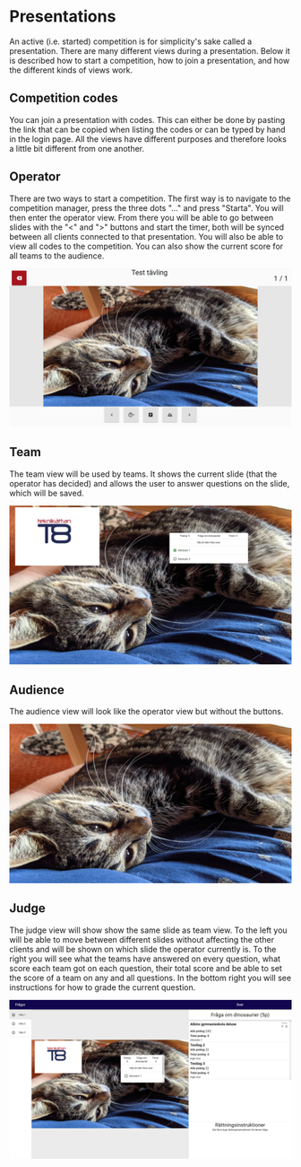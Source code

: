 # Presentations

An active (i.e. started) competition is for simplicity's sake called a presentation.
There are many different views during a presentation.
Below it is described how to start a competition, how to join a presentation, and how the different kinds of views work.

## Competition codes

You can join a presentation with codes.
This can either be done by pasting the link that can be copied when listing the codes or can be typed by hand in the login page.
All the views have different purposes and therefore looks a little bit different from one another.

## Operator

There are two ways to start a competition.
The first way is to navigate to the competition manager, press the three dots "..." and press "Starta".
You will then enter the operator view.
From there you will be able to go between slides with the "<" and ">" buttons and start the timer, both will be synced between all clients connected to that presentation.
You will also be able to view all codes to the competition.
You can also show the current score for all teams to the audience.

![Operator view](../_static/operator.jpg)

## Team

The team view will be used by teams.
It shows the current slide (that the operator has decided) and allows the user to answer questions on the slide, which will be saved.

![Team view](../_static/team.jpg)

## Audience

The audience view will look like the operator view but without the buttons.

![Audience view](../_static/audience.jpg)

## Judge

The judge view will show show the same slide as team view.
To the left you will be able to move between different slides without affecting the other clients and will be shown on which slide the operator currently is.
To the right you will see what the teams have answered on every question, what score each team got on each question, their total score and be able to set the score of a team on any and all questions.
In the bottom right you will see instructions for how to grade the current question.

![Judge view](../_static/judge.png)
